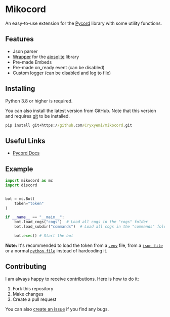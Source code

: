 # Mikocord

An easy-to-use extension for the [Pycord](https://github.com/Pycord-Development/pycord) library with some utility functions.

## Features

- Json parser
- [Wrapper](https://github.com/Cryxyemi/aiosqlite-wrapper) for the [aiosqlite](https://pypi.org/project/aiosqlite/) library
- Pre-made Embeds
- Pre-made on_ready event (can be disabled)
- Custom logger (can be disabled and log to file)

## Installing

Python 3.8 or higher is required.

You can also install the latest version from GitHub. Note that this version
and requires [git](https://git-scm.com/downloads) to be installed.

``` cmd
pip install git+https://github.com/Cryxyemi/mikocord.git
```

## Useful Links

- [Pycord Docs](https://docs.pycord.dev/)

## Example

```py
import mikocord as mc
import discord


bot = mc.Bot(
    token="token"
)

if __name__ == "__main__":
    bot.load_cogs("cogs")  # Load all cogs in the "cogs" folder
    bot.load_subdir("commands")  # Load all cogs in the "commands" folder and all subfolders

    bot.exec() # Start the bot
```

**Note:** It's recommended to load the token from a [`.env`](https://pypi.org/project/python-dotenv/) file, from a [`json file`](https://docs.python.org/3/library/json.html) or a normal [`python file`](https://docs.python.org/3/tutorial/modules.html)
instead of hardcoding it.

## Contributing

I am always happy to receive contributions. Here is how to do it:

1. Fork this repository
2. Make changes
3. Create a pull request

You can also [create an issue](https://github.com/Cryxyemi/mikocord/issues/new) if you find any bugs.
